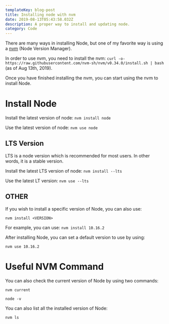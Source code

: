 ```yaml
---
templateKey: blog-post
title: Installing node with nvm
date: 2019-08-13T05:43:58.032Z
description: A proper way to install and updating node.
category: Code
---
```

There are many ways in installing Node, but one of my favorite way is using a [nvm](https://github.com/nvm-sh/nvm) (Node Version Manager).

In order to use nvm, you need to install the nvm: `curl -o- https://raw.githubusercontent.com/nvm-sh/nvm/v0.34.0/install.sh | bash` (as of Aug 13th, 2019).

Once you have finished installing the nvm, you can start using the nvm to install Node.



# Install Node

Install the latest version of node: `nvm install node`

Use the latest version of node: `nvm use node`

## LTS Version

LTS is a node version which is recommended for most users. In other words, it is a stable version.

Install the latest LTS version of node: `nvm install --lts`

Use the latest LT version: `nvm use --lts`

## OTHER

If you wish to install a specific version of Node, you can also use:

`nvm install <VERSION>`

For example, you can use: `nvm install 10.16.2`

After installing Node, you can set a default version to use by using:

`nvm use 10.16.2`



# Useful NVM Command

You can also check the current version of Node by using two commands:

`nvm current`

`node -v`

You can also list all the installed version of Node:

`nvm ls`
